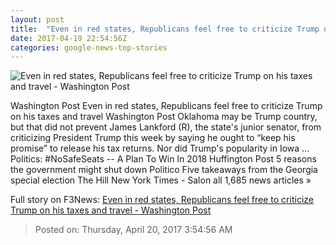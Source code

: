 ```yaml
---
layout: post
title:  "Even in red states, Republicans feel free to criticize Trump on his taxes and travel - Washington Post"
date: 2017-04-19 22:54:56Z
categories: google-news-top-stories
---
```


![Even in red states, Republicans feel free to criticize Trump on his taxes and travel - Washington Post](https://img.washingtonpost.com/rf/image_1484w/2010-2019/WashingtonPost/2017/04/19/National-Politics/Images/ernst151467990917-3996.jpg)

Washington Post Even in red states, Republicans feel free to criticize Trump on his taxes and travel Washington Post Oklahoma may be Trump country, but that did not prevent James Lankford (R), the state's junior senator, from criticizing President Trump this week by saying he ought to “keep his promise” to release his tax returns. Nor did Trump's popularity in Iowa ... Politics: #NoSafeSeats -- A Plan To Win In 2018 Huffington Post 5 reasons the government might shut down Politico Five takeaways from the Georgia special election The Hill New York Times - Salon all 1,685 news articles »


Full story on F3News: [Even in red states, Republicans feel free to criticize Trump on his taxes and travel - Washington Post](http://www.f3nws.com/n/3PEeHJ)

> Posted on: Thursday, April 20, 2017 3:54:56 AM
